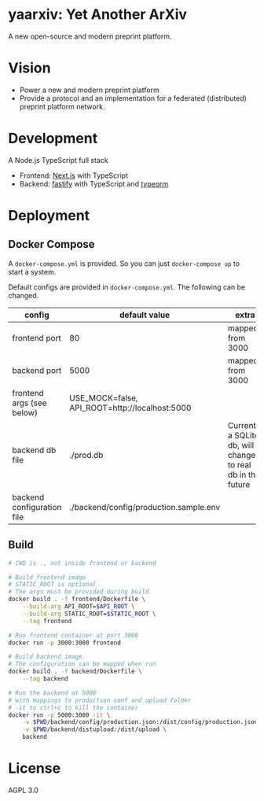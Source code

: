 # yaarxiv: Yet Another ArXiv

A new open-source and modern preprint platform.

# Vision

- Power a new and modern preprint platform
- Provide a protocol and an implementation for a federated (distributed) preprint platform network.

# Development

A Node.js TypeScript full stack

- Frontend: [Next.js](https://nextjs.org/) with TypeScript
- Backend: [fastify](https://www.fastify.io/) with TypeScript and [typeorm](https://typeorm.io)

# Deployment

## Docker Compose

A `docker-compose.yml` is provided. So you can just `docker-compose up` to start a system.

Default configs are provided in `docker-compose.yml`. The following can be changed.

| config                     | default value                                  | extra                                                       |
| -------------------------- | ---------------------------------------------- | ----------------------------------------------------------- |
| frontend port              | 80                                             | mapped from 3000                                            |
| backend port               | 5000                                           | mapped from 3000                                            |
| frontend args (see below)  | USE_MOCK=false, API_ROOT=http://localhost:5000 |                                                             |
| backend db file            | ./prod.db                                      | Currently a SQLite db, will change to real db in the future |
| backend configuration file | ./backend/config/production.sample.env         |                                                             |

## Build

```bash
# CWD is ., not inside frontend or backend

# Build frontend image 
# STATIC_ROOT is optional
# The args must be provided during build
docker build . -f frontend/Dockerfile \
    --build-arg API_ROOT=$API_ROOT \
    --build-arg STATIC_ROOT=$STATIC_ROOT \
    --tag frontend

# Run frontend container at port 3000
docker run -p 3000:3000 frontend

# Build backend image. 
# The configuration can be mapped when run
docker build . -f backend/Dockerfile \
    --tag backend

# Run the backend at 5000
# with mappings to production conf and upload folder
# -it to ctrl+c to kill the container
docker run -p 5000:3000 -it \
    -v $PWD/backend/config/production.json:/dist/config/production.json \
    -v $PWD/backend/distupload:/dist/upload \
    backend

```

# License

AGPL 3.0

